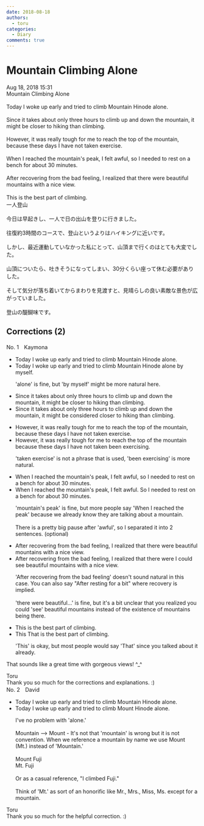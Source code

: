 ```yaml
---
date: 2018-08-18
authors:
  - toru
categories:
  - Diary
comments: true
---
```


# Mountain Climbing Alone
<div class="date">Aug 18, 2018 15:31</div>
<div id="post"><div id="body_show_ori">
Mountain Climbing Alone<br/><br/>Today I woke up early and tried to climb Mountain Hinode alone.<br/><br/>Since it takes about only three hours to climb up and down the mountain, it might be closer to hiking than climbing.<br/><br/>However, it was really tough for me to reach the top of the mountain, because these days I have not taken exercise.<br/><br/>When I reached the mountain's peak, I felt awful, so I needed to rest on a bench for about 30 minutes.<br/><br/>After recovering from the bad feeling, I realized that there were beautiful mountains with a nice view.<br/><br/>This is the best part of climbing.
</div></div>

<!-- more -->

<div id="post_ja"><div id="body_show_mo">
一人登山<br/><br/>今日は早起きし、一人で日の出山を登りに行きました。<br/><br/>往復約3時間のコースで、登山というよりはハイキングに近いです。<br/><br/>しかし、最近運動していなかった私にとって、山頂まで行くのはとても大変でした。<br/><br/>山頂についたら、吐きそうになってしまい、30分くらい座って休む必要がありした。<br/><br/>そして気分が落ち着いてからまわりを見渡すと、見晴らしの良い素敵な景色が広がっていました。<br/><br/>登山の醍醐味です。
</div></div>

## Corrections (2)
<div id="block"><div class="first_name"> No. 1　<span class="just_name">Kaymona</span></div><div id="block2">
<ul class="correction_field">
<li class="incorrect">Today I woke up early and tried to climb Mountain Hinode alone.</li>
<li class="corrected correct">
Today I woke up early and tried to climb Mountain Hinode <span class="sline">alone</span> <span class="f_blue">by myself</span>.
<p class="correction_comment">'alone' is fine, but 'by myself' might be more natural here.</p>
</li>
</ul>
<ul class="correction_field">
<li class="incorrect">Since it takes about only three hours to climb up and down the mountain, it might be closer to hiking than climbing.</li>
<li class="corrected correct">
Since it takes about only three hours to climb up and down the mountain, it might be <span class="f_blue">considered </span>closer to hiking than climbing.
</li>
</ul>
<ul class="correction_field">
<li class="incorrect">However, it was really tough for me to reach the top of the mountain, because these days I have not taken exercise.</li>
<li class="corrected correct">
However, it was really tough for me to reach the top of the mountain because these days I have not <span class="sline">taken</span> <span class="f_red">been </span>exercis<span class="f_red">ing</span>.
<p class="correction_comment">'taken exercise' is not a phrase that is used, 'been exercising' is more natural.</p>
</li>
</ul>
<ul class="correction_field">
<li class="incorrect">When I reached the mountain's peak, I felt awful, so I needed to rest on a bench for about 30 minutes.</li>
<li class="corrected correct">
When I reached the <span class="sline"><span class="f_blue">mountain's</span></span> peak, I felt awful. <span class="f_blue">S</span>o I needed to rest on a bench for about 30 minutes.
<p class="correction_comment">'mountain's peak' is fine, but more people say 'When I reached the peak' because we already know they are talking about a mountain.<br/><br/>There is a pretty big pause after 'awful', so I separated it into 2 sentences. (optional)</p>
</li>
</ul>
<ul class="correction_field">
<li class="incorrect">After recovering from the bad feeling, I realized that there were beautiful mountains with a nice view.</li>
<li class="corrected correct">
After recovering <span class="sline"><span class="f_blue">from the bad feeling</span></span>, I realized that <span class="sline"><span class="f_blue">there were</span></span> <span class="f_blue">I could see </span>beautiful mountains with a nice view.
<p class="correction_comment">'After recovering from the bad feeling' doesn't sound natural in this case.  You can also say "After resting for a bit" where recovery is implied.<br/><br/>'there were beautiful...' is fine, but it's a bit unclear that you realized you could 'see' beautiful mountains instead of the existence of mountains being there.</p>
</li>
</ul>
<ul class="correction_field">
<li class="incorrect">This is the best part of climbing.</li>
<li class="corrected correct">
<span class="sline">This</span> <span class="f_blue">That </span>is the best part of climbing.
<p class="correction_comment">'This' is okay, but most people would say 'That' since you talked about it already.</p>
</li>
</ul>
<p class="comment_small">
 That sounds like a great time with gorgeous views!  ^_^
</p>

</div><div class="name"><span class="just_name">Toru</span><br>
Thank you so much for the corrections and explanations. :)
</div>
</div>
<div id="block"><div class="first_name"> No. 2　<span class="just_name">David</span></div><div id="block2">
<ul class="correction_field">
<li class="incorrect">Today I woke up early and tried to climb Mountain Hinode alone.</li>
<li class="corrected correct">
Today I woke up early and tried to climb Mount Hinode alone.
<p class="correction_comment">I've no problem with 'alone.'<br/><br/>Mountain --&gt; Mount - It's not that 'mountain' is wrong but it is not convention. When we reference a mountain by name we use Mount (Mt.) instead of 'Mountain.' <br/><br/>Mount Fuji<br/>Mt. Fuji<br/><br/>Or as a casual reference, "I climbed Fuji."<br/><br/>Think of 'Mt.' as sort of an honorific like  Mr., Mrs., Miss, Ms. except for a mountain.</p>
</li>
</ul>
</div><div class="name"><span class="just_name">Toru</span><br>
Thank you so much for the helpful correction. :)
</div>
</div>
